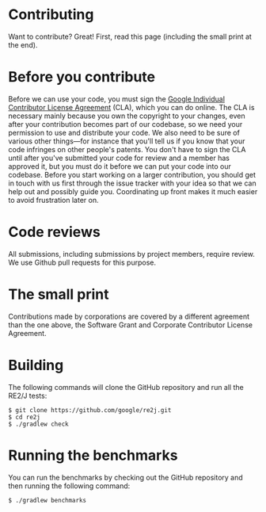 Contributing
============

Want to contribute? Great! First, read this page (including the small print at the end).

# Before you contribute
Before we can use your code, you must sign the
[Google Individual Contributor License Agreement](https://developers.google.com/open-source/cla/individual?csw=1)
(CLA), which you can do online. The CLA is necessary mainly because you own the
copyright to your changes, even after your contribution becomes part of our
codebase, so we need your permission to use and distribute your code. We also
need to be sure of various other things—for instance that you'll tell us if you
know that your code infringes on other people's patents. You don't have to sign
the CLA until after you've submitted your code for review and a member has
approved it, but you must do it before we can put your code into our codebase.
Before you start working on a larger contribution, you should get in touch with
us first through the issue tracker with your idea so that we can help out and
possibly guide you. Coordinating up front makes it much easier to avoid
frustration later on.

# Code reviews
All submissions, including submissions by project members, require review. We
use Github pull requests for this purpose.

# The small print
Contributions made by corporations are covered by a different agreement than
the one above, the Software Grant and Corporate Contributor License Agreement.

# Building

The following commands will clone the GitHub repository and run all the RE2/J
tests:

```
$ git clone https://github.com/google/re2j.git
$ cd re2j
$ ./gradlew check
```

# Running the benchmarks

You can run the benchmarks by checking out the GitHub repository and then
running the following command:

```
$ ./gradlew benchmarks
```
